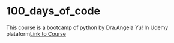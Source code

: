 # 100_days_of_code
This course is a bootcamp of python by Dra.Angela Yu! In Udemy plataform[Link to Course](https://www.udemy.com/course/100-days-of-code)
